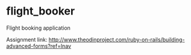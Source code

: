 # flight_booker
Flight booking application

Assignment link: http://www.theodinproject.com/ruby-on-rails/building-advanced-forms?ref=lnav